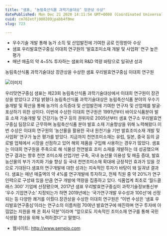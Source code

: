 ```yaml
---
title: "샘표, ‘농림축산식품 과학기술대상’ 장관상 수상"
datePublished: Mon Dec 21 2020 14:11:54 GMT+0000 (Coordinated Universal Time)
cuid: cm702etfj000209jpabb4f0me
slug: 723

---
```



- 우수기술 개발 통해 농가 소득 및 산업발전에 기여한 공로 인정받아 수상
- 샘표 우리발효연구중심 이대희 연구원의 ‘발효조미소재 개발 및 사업화’ 연구 높은 평가
- 매년 매출의 약 4~5% 투자하는 샘표의 R&D 역량 바탕으로 일궈낸 성과

농림축산식품 과학기술대상 장관상을 수상한 샘표 우리발효연구중심 이대희 연구원

![이미지](https://cdn.hashnode.com/res/hashnode/image/upload/v1739253135311/9b7ac1ca-7dd7-4de5-b829-ea726bf54dbb.jpeg)

우리맛연구중심 샘표는 제23회 농림축산식품 과학기술대상에서 이대희 연구원이 장관상을 받았다고 21일 밝혔다.농림축산식품 과학기술대상은 농림축산식품 분야의 우수기술개발 및 확산을 통해 농가의 소득증대 및 산업발전에 기여한 연구자 및 산업체를 발굴·포상하기 위한 상이다. 이번에 수상한 이대희 연구원은 1991년부터 바이오식품분야 발효 소재 기술개발 및 건강기능 연구 등의 권위자로 2005년부터 샘표 연구소 우리발효연구중심 팀장으로 근무하며 농림축산식품 분야 발효 소재 기술향상을 위해 노력해왔다.이번 수상은 이대희 연구원의 ‘농산물을 활용한 국내 원천기술 기반 발효조미소재 개발 및 사업화’ 연구가 높은 평가를 받았다. 지금까지 천연조미소재는 유럽, 일본, 중국 등의 글로벌 업체에서 시장을 선점하고 있어 해외 제품을 구입해 사용하는 경우가 많았다. 샘표는 이대희 연구원을 주축으로 해 식물성 천연발효 조미 소재를 개발하는 데 성공했으며 연구 결과는 향후 천연 조미소재 산업기반 구축, 국내 농산물 이용성 및 매출 증대, 발효 농산물의 부가 가치화 기술 향상 등 국내 천연조미소재 확대에 긍정적인 효과가 있을 것으로 기대된다.샘표의 연구개발에 대한 성과는 지속적인 투자가 바탕이 돼 일궈낸 결과다. 샘표는 매년 매출액의 약 4%를 연구개발에 투자하고, 전체 직원 중 약 20%가 연구 인력으로 구성돼 있을 만큼 연구 개발에 역량을 집중하고 있다. 식품업계 최초로 ‘월드클래스 300’ 기업에 선정됐으며, 2017년 샘표 우리발효연구중심이 과학기술정보통신부 ‘우수 기업연구소’ 지정되는가 하면 2019년에는 ‘국가연구개발 우수성과 100선’에 선정되는 등 다양한 쾌거를 이뤘다.장관상을 수상한 이대희 연구원은 “이번 수상은 ‘샘표 우리발효연구중심’이라는 연구소의 이름처럼 70여년 발효연구에 매진하며 연구 투자에 아낌없는 지원을 해 온 회사 덕분”이라며 “앞으로도 지속적인 조미소재 연구를 통해 국민 식생활 향상을 위해 노력하겠다”고 말했다.

- 웹사이트: http://www.sempio.com